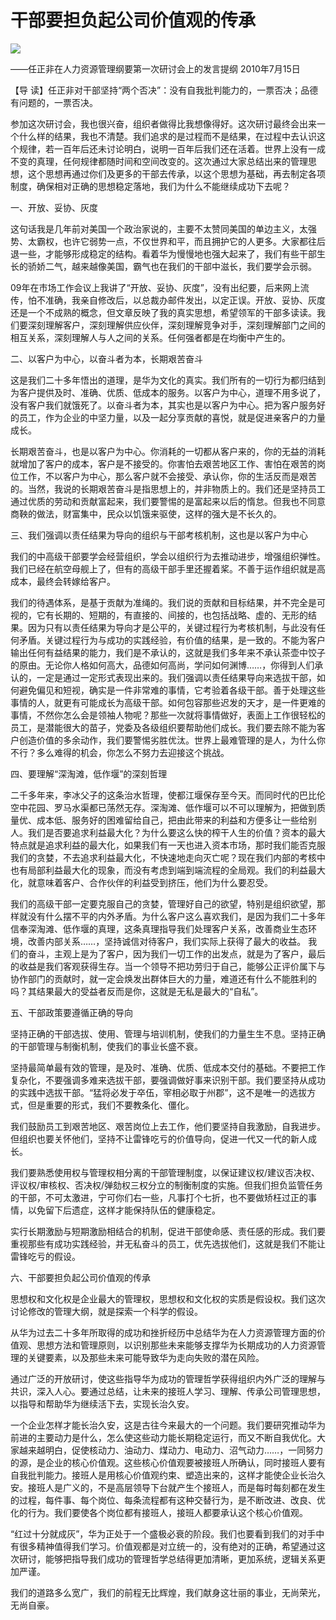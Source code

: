 # 干部要担负起公司价值观的传承
<img class="pv" src="https://api.visitor.plantree.me/visitor-badge/pv?namespace=plantree.me&key=renzhengfei-speeches/干部要担负起公司价值观的传承.md">


——任正非在人力资源管理纲要第一次研讨会上的发言提纲
2010年7月15日



【导  读】任正非对干部坚持“两个否决”：没有自我批判能力的，一票否决；品德有问题的，一票否决。



参加这次研讨会，我也很兴奋，组织者做得比我想像得好。这次研讨最终会出来一个什么样的结果，我也不清楚。我们追求的是过程而不是结果，在过程中去认识这个规律，若一百年后还未讨论明白，说明一百年后我们还在活着。世界上没有一成不变的真理，任何规律都随时间和空间改变的。这次通过大家总结出来的管理思想，这个思想再通过你们及更多的干部去传承，以这个思想为基础，再去制定各项制度，确保相对正确的思想稳定落地，我们为什么不能继续成功下去呢？

一、开放、妥协、灰度

这句话我是几年前对美国一个政治家说的，主要不太赞同美国的单边主义，太强势、太霸权，也许它弱势一点，不仅世界和平，而且拥护它的人更多。大家都往后退一些，才能够形成稳定的结构。看着华为慢慢地也强大起来了，我们有些干部生长的骄娇二气，越来越像美国，霸气也在我们的干部中滋长，我们要学会示弱。

09年在市场工作会议上我讲了“开放、妥协、灰度”，没有出纪要，后来网上流传，怕不准确，我亲自修改后，以总裁办邮件发出，以定正误。开放、妥协、灰度还是一个不成熟的概念，但文章反映了我的真实思想，希望领军的干部多读读。我们要深刻理解客户，深刻理解供应伙伴，深刻理解竞争对手，深刻理解部门之间的相互关系，深刻理解人与人之间的关系。任何强者都是在均衡中产生的。

二、以客户为中心，以奋斗者为本，长期艰苦奋斗

这是我们二十多年悟出的道理，是华为文化的真实。我们所有的一切行为都归结到为客户提供及时、准确、优质、低成本的服务。以客户为中心，道理不用多说了，没有客户我们就饿死了。以奋斗者为本，其实也是以客户为中心。把为客户服务好的员工，作为企业的中坚力量，以及一起分享贡献的喜悦，就是促进亲客户的力量成长。

长期艰苦奋斗，也是以客户为中心。你消耗的一切都从客户来的，你的无益的消耗就增加了客户的成本，客户是不接受的。你害怕去艰苦地区工作、害怕在艰苦的岗位工作，不以客户为中心，那么客户就不会接受、承认你，你的生活反而是艰苦的。当然，我说的长期艰苦奋斗是指思想上的，并非物质上的。我们还是坚持员工通过优质的劳动和贡献富起来，我们要警惕的是富起来以后的惰怠。但我也不同意商鞅的做法，财富集中，民众以饥饿来驱使，这样的强大是不长久的。

三、我们强调以责任结果为导向的组织与干部考核机制，这也是以客户为中心

我们的中高级干部要学会经营组织，学会以组织行为去推动进步，增强组织弹性。我们已经在航空母舰上了，但有的高级干部手里还握着桨。不善于运作组织就是高成本，最终会转嫁给客户。

我们的待遇体系，是基于贡献为准绳的。我们说的贡献和目标结果，并不完全是可视的，它有长期的、短期的，有直接的、间接的，也包括战略、虚的、无形的结果。因为只有以责任结果为导向才是公平的，关键过程行为考核机制，与此没有任何矛盾。关键过程行为与成功的实践经验，有价值的结果，是一致的。不能为客户输出任何有益结果的能力，我们是不承认的，这就是我们多年来不承认茶壶中饺子的原由。无论你人格如何高大，品德如何高尚，学问如何渊博……，你得到人们承认的，一定是通过一定形式表现出来的。我们强调以责任结果导向来选拔干部，如何避免偏见和短视，确实是一件非常难的事情，它考验着各级干部。善于处理这些事情的人，就更有可能成长为高级干部。如何包容那些迟发的天才，是一件更难的事情，不然你怎么会是领袖人物呢？那些一次就将事情做好，表面上工作很轻松的员工，是潜能很大的苗子，党委及各级组织要帮助他们成长。我们要去除不能为客户创造价值的多余动作，我们要警惕劣胜优汰。世界上最难管理的是人，为什么你不行？多么难得的机会，你怎么不努力去迎接这个挑战。

四、要理解“深淘滩，低作堰”的深刻哲理

二千多年来，李冰父子的这条治水哲理，使都江堰保存至今天。而同时代的巴比伦空中花园、罗马水渠都已荡然无存。深淘滩、低作堰可以不可以理解为，把做到质量优、成本低、服务好的困难留给自己，把由此带来的利益和方便多让一些给别人。我们是否要追求利益最大化？为什么要这么快的榨干人生的价值？资本的最大特点就是追求利益的最大化，如果我们有一天也进入资本市场，那时我们能否克服我们的贪婪，不去追求利益最大化，不快速地走向灭亡呢？现在我们内部的考核中也有局部利益最大化的现象，而没有考虑到端到端流程的全局观。我们的利益最大化，就意味着客户、合作伙伴的利益受到挤压，他们为什么要忍受。

我们的高级干部一定要克服自己的贪婪，管理好自己的欲望，特别是组织欲望，那样就没有什么摆不平的内外矛盾。为什么客户这么喜欢我们，是因为我们二十多年信奉深淘滩、低作堰的真理，这条真理指导我们处理客户关系，改善商业生态环境，改善内部关系……，坚持诚信对待客户，我们实际上获得了最大的收益。 我们的奋斗，主观上是为了客户，因为我们一切工作的出发点，就是为了客户，最后的收益是我们客观获得生存。当一个领导不把功劳归于自己，能够公正评价属下与协作部门的贡献时，就一定会焕发出群体巨大的力量，难道还有什么不能胜利的吗？其结果最大的受益者反而是你，这就是无私是最大的“自私”。

五、干部政策要遵循正确的导向

坚持正确的干部选拔、使用、管理与培训机制，使我们的力量生生不息。坚持正确的干部管理与制衡机制，使我们的事业长盛不衰。

坚持最简单最有效的管理，是及时、准确、优质、低成本交付的基础。不要把工作复杂化，不要强调多难来选拔干部，要强调做好事来识别干部。我们要坚持从成功的实践中选拔干部。“猛将必发于卒伍，宰相必取于州郡”，这不是唯一的选拔方式，但是重要的形式，我们不要教条化、僵化。

我们鼓励员工到艰苦地区、艰苦岗位上去工作，他们要坚持自我激励，自我进步。但组织也要关怀他们，坚持不让雷锋吃亏的价值导向，促进一代又一代的新人成长。

我们要熟悉使用权与管理权相分离的干部管理制度，以保证建议权/建议否决权、评议权/审核权、否决权/弹劾权三权分立的制衡制度的实施。但我们担负监管任务的干部，不可太激进，宁可你们右一些，凡事打个七折，也不要做矫枉过正的事情，以免留下后遗症，这样才能保持队伍的健康稳定。

实行长期激励与短期激励相结合的机制，促进干部使命感、责任感的形成。我们要重视那些有成功实践经验，并无私奋斗的员工，优先选拔他们，这就是我们不能让雷锋吃亏的假设。

六、干部要担负起公司价值观的传承

思想权和文化权是企业最大的管理权，思想权和文化权的实质是假设权。我们这次讨论修改的管理大纲，就是探索一个科学的假设。

从华为过去二十多年所取得的成功和挫折经历中总结华为在人力资源管理方面的价值观、思想方法和管理原则，以识别那些未来能够支撑华为长期成功的人力资源管理的关键要素，以及那些未来可能导致华为走向失败的潜在风险。

通过广泛的开放研讨，使这些指导华为成功的管理哲学获得组织内外广泛的理解与共识，深入人心。要通过总结，让未来的接班人学习、理解、传承公司管理思想，以指导和帮助华为继续活下去，实现长治久安。

一个企业怎样才能长治久安，这是古往今来最大的一个问题。我们要研究推动华为前进的主要动力是什么，怎么使这些动力能长期稳定运行，而又不断自我优化。大家越来越明白，促使核动力、油动力、煤动力、电动力、沼气动力……，一同努力的源，是企业的核心价值观。这些核心价值观要被接班人所确认，同时接班人要有自我批判能力。接班人是用核心价值观约束、塑造出来的，这样才能使企业长治久安。接班人是广义的，不是高层领导下台就产生个接班人，而是每时每刻都在发生的过程，每件事、每个岗位、每条流程都有这种交替行为，是不断改进、改良、优化的行为。我们要使各个岗位都有接班人，接班人都要承认这个核心价值观。

“红过十分就成灰”，华为正处于一个盛极必衰的阶段。我们也要看到我们的对手中有很多精神值得我们学习。价值观都是对立统一的，没有绝对的正确，希望通过这次研讨，能够把指导我们成功的管理哲学总结得更加清晰，更加系统，逻辑关系更加严谨。

我们的道路多么宽广，我们的前程无比辉煌，我们献身这壮丽的事业，无尚荣光，无尚自豪。

